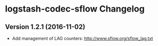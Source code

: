 # logstash-codec-sflow Changelog

## Version 1.2.1 (2016-11-02)

* Add management of LAG counters: http://www.sflow.org/sflow_lag.txt